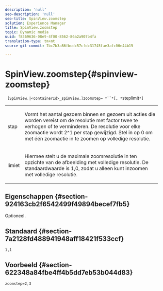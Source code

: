 ```yaml
---
description: 'null'
seo-description: 'null'
seo-title: SpinView.zoomstep
solution: Experience Manager
title: SpinView.zoomstep
topic: Dynamic media
uuid: f8369636-08e9-4f00-8562-86a2a907b4fa
translation-type: tm+mt
source-git-commit: 7bc7b3a86fbcdc57cfdc31745fae3afc06e44b15

---
```



# SpinView.zoomstep{#spinview-zoomstep}

` [SpinView.|<containerId>_spinView.]zoomstep= *``*[, *`steplimit`*]`

<table id="table_1D425B7685D448459CD3FE8D683C813C"> 
 <tbody> 
  <tr> 
   <td colname="col1"> <p> <span class="codeph"><span class="varname"> stap</span></span> </p> </td> 
   <td colname="col2"> <p> Vormt het aantal gezoem binnen en gezoem uit acties die worden vereist om de resolutie met factor twee te verhogen of te verminderen. De resolutie voor elke zoomactie wordt 2^1 per stap gewijzigd. Stel in op <span class="codeph"> 0</span> om met één zoomactie in te zoomen op volledige resolutie. </p> </td> 
  </tr> 
  <tr> 
   <td colname="col1"> <p> <span class="codeph"><span class="varname"> limiet</span></span> </p> </td> 
   <td colname="col2"> <p> Hiermee stelt u de maximale zoomresolutie in ten opzichte van de afbeelding met volledige resolutie. De standaardwaarde is <span class="codeph"> 1,0</span>, zodat u alleen kunt inzoomen met volledige resolutie. </p> </td> 
  </tr> 
 </tbody> 
</table>

## Eigenschappen {#section-924163cb2f6542499f49894becef7fb5}

Optioneel.

## Standaard {#section-7a2128fd488941948aff18421f533ccf}

`1,1`

## Voorbeeld {#section-622348a84fbe4ff4b5dd7eb53b044d83}

`zoomstep=2,3`
